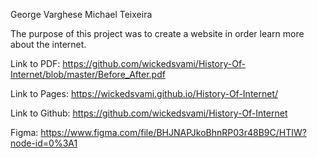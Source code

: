 George Varghese
Michael Teixeira

The purpose of this project was to create a website in order
learn more about the internet.

Link to PDF: https://github.com/wickedsvami/History-Of-Internet/blob/master/Before_After.pdf

Link to Pages: https://wickedsvami.github.io/History-Of-Internet/

Link to Github: https://github.com/wickedsvami/History-Of-Internet

Figma: https://www.figma.com/file/BHJNAPJkoBhnRP03r48B9C/HTIW?node-id=0%3A1
